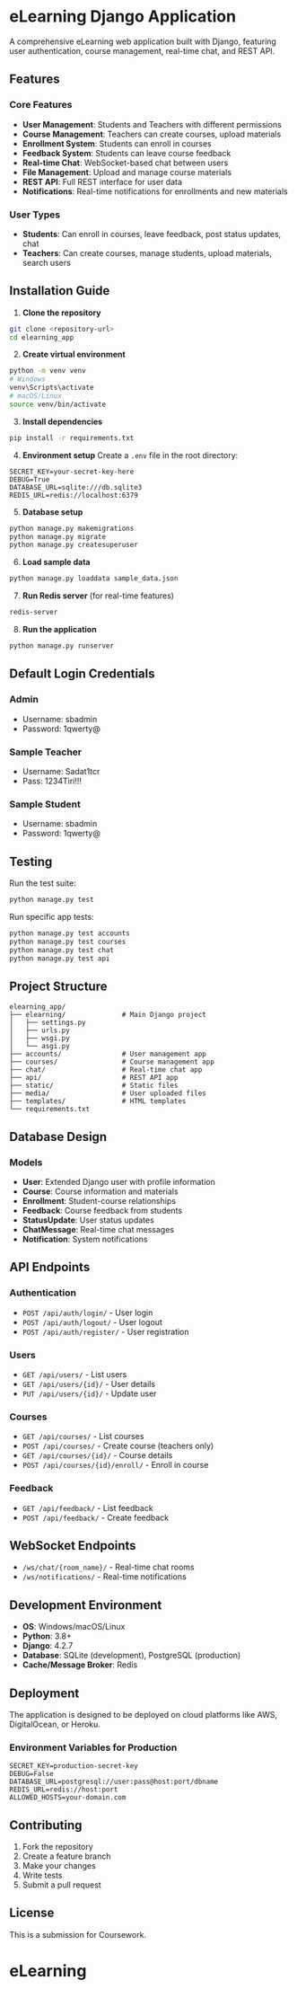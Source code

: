 # eLearning Django Application

A comprehensive eLearning web application built with Django, featuring user authentication, course management, real-time chat, and REST API.

## Features

### Core Features
- **User Management**: Students and Teachers with different permissions
- **Course Management**: Teachers can create courses, upload materials
- **Enrollment System**: Students can enroll in courses
- **Feedback System**: Students can leave course feedback
- **Real-time Chat**: WebSocket-based chat between users
- **File Management**: Upload and manage course materials
- **REST API**: Full REST interface for user data
- **Notifications**: Real-time notifications for enrollments and new materials

### User Types
- **Students**: Can enroll in courses, leave feedback, post status updates, chat
- **Teachers**: Can create courses, manage students, upload materials, search users

## Installation Guide

1. **Clone the repository**
```bash
git clone <repository-url>
cd elearning_app
```

2. **Create virtual environment**
```bash
python -m venv venv
# Windows
venv\Scripts\activate
# macOS/Linux
source venv/bin/activate
```

3. **Install dependencies**
```bash
pip install -r requirements.txt
```

4. **Environment setup**
Create a `.env` file in the root directory:
```env
SECRET_KEY=your-secret-key-here
DEBUG=True
DATABASE_URL=sqlite:///db.sqlite3
REDIS_URL=redis://localhost:6379
```

5. **Database setup**
```bash
python manage.py makemigrations
python manage.py migrate
python manage.py createsuperuser
```

6. **Load sample data**
```bash
python manage.py loaddata sample_data.json
```

7. **Run Redis server** (for real-time features)
```bash
redis-server
```

8. **Run the application**
```bash
python manage.py runserver
```

## Default Login Credentials

### Admin
- Username: sbadmin
- Password: 1qwerty@

### Sample Teacher
- Username: Sadat1tcr
- Pass: 1234Tiri!!!

### Sample Student
- Username: sbadmin
- Password: 1qwerty@

## Testing

Run the test suite:
```bash
python manage.py test
```

Run specific app tests:
```bash
python manage.py test accounts
python manage.py test courses
python manage.py test chat
python manage.py test api
```

## Project Structure

```
elearning_app/
├── elearning/              # Main Django project
│   ├── settings.py
│   ├── urls.py
│   ├── wsgi.py
│   └── asgi.py
├── accounts/               # User management app
├── courses/                # Course management app
├── chat/                   # Real-time chat app
├── api/                    # REST API app
├── static/                 # Static files
├── media/                  # User uploaded files
├── templates/              # HTML templates
└── requirements.txt
```

## Database Design

### Models
- **User**: Extended Django user with profile information
- **Course**: Course information and materials
- **Enrollment**: Student-course relationships
- **Feedback**: Course feedback from students
- **StatusUpdate**: User status updates
- **ChatMessage**: Real-time chat messages
- **Notification**: System notifications

## API Endpoints

### Authentication
- `POST /api/auth/login/` - User login
- `POST /api/auth/logout/` - User logout
- `POST /api/auth/register/` - User registration

### Users
- `GET /api/users/` - List users
- `GET /api/users/{id}/` - User details
- `PUT /api/users/{id}/` - Update user

### Courses
- `GET /api/courses/` - List courses
- `POST /api/courses/` - Create course (teachers only)
- `GET /api/courses/{id}/` - Course details
- `POST /api/courses/{id}/enroll/` - Enroll in course

### Feedback
- `GET /api/feedback/` - List feedback
- `POST /api/feedback/` - Create feedback

## WebSocket Endpoints

- `/ws/chat/{room_name}/` - Real-time chat rooms
- `/ws/notifications/` - Real-time notifications

## Development Environment

- **OS**: Windows/macOS/Linux
- **Python**: 3.8+
- **Django**: 4.2.7
- **Database**: SQLite (development), PostgreSQL (production)
- **Cache/Message Broker**: Redis

## Deployment

The application is designed to be deployed on cloud platforms like AWS, DigitalOcean, or Heroku.

### Environment Variables for Production
```env
SECRET_KEY=production-secret-key
DEBUG=False
DATABASE_URL=postgresql://user:pass@host:port/dbname
REDIS_URL=redis://host:port
ALLOWED_HOSTS=your-domain.com
```

## Contributing

1. Fork the repository
2. Create a feature branch
3. Make your changes
4. Write tests
5. Submit a pull request

## License

This is a submission for Coursework.
# eLearning

